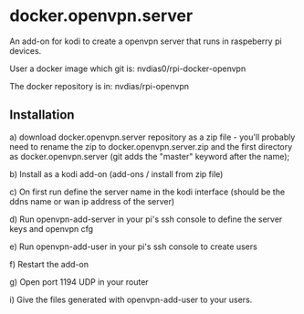 # docker.openvpn.server

An add-on for kodi to create a openvpn server that runs in raspeberry pi devices.

User a docker image which git is: nvdias0/rpi-docker-openvpn

The docker repository is in: nvdias/rpi-openvpn


## Installation

a) download docker.openvpn.server repository as a zip file - you'll probably need to rename the zip to docker.openvpn.server.zip and the first directory as docker.openvpn.server (git adds the "master" keyword after the name);

b) Install as a kodi add-on (add-ons / install from zip file)

c) On first run define the server name in the kodi interface (should be the ddns name or wan ip address of the server)

d) Run openvpn-add-server in your pi's ssh console to define the server keys and openvpn cfg

e) Run openvpn-add-user in your pi's ssh console to create users

f) Restart the add-on

g) Open port 1194 UDP in your router

i) Give the files generated with openvpn-add-user to your users.


